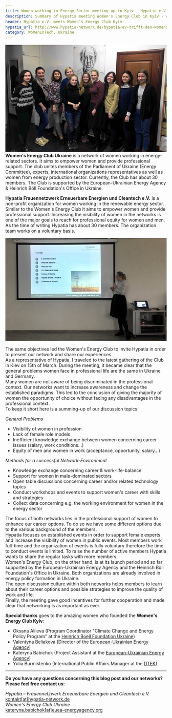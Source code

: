 ```yaml
---
title: Women working in Energy Sector meeting up in Kyiv - Hypatia e.V. meets Women's Energy Club Kyiv
description: Summary of Hypatia meeting Women's Energy Club in Kyiv - Women in Tech
header: Hypatia e.V. meets Women's Energy Club Kyiv
hypatia_url: http://www.hypatia-network.de/hypatia-ev-trifft-den-womens-energy-club-kyiv
category: WomenInTech, Ukraine
---
```


![20170316_group_picture](/img/20170316_group_picture.JPG "Group picture")
**Women's Energy Club Ukraine** is a network of women working in energy-related sectors. It aims to empower women and provide professional support. The club unites members of the Parliament of Ukraine (Energy Committee), experts, international organizations representatives as well as women from energy production sector. Currently, the Club has about 30 members. The Club is supported by the European-Ukrainian Energy Agency & Heinrich Böll Foundation's Office in Ukraine.

**Hypatia Frauennetzwerk Erneuerbare Energien und Cleantech e.V.** is a non-profit organization for women working in the renewable energy sector. Similar to the Women's Energy Club it aims to empower women and provide professional support. Increasing the visibility of women in the networks is one of the major goals to reach for professional equity for women and men. As the time of writing Hypatia has about 30 members. The organization team works on a voluntary basis.

![20170315_hypatia_presentation](/img/20170315_Hypatia_PresentationKyiv.jpg "Me holding the presentation")

The same objectives led the Women's Energy Club to invite Hypatia in order to present our network and share our experiences.  
As a representative of Hypatia, I traveled to the latest gathering of the Club in Kiev on 15th of March. During the meeting, it became clear that the general problems women face in professional life are the same in Ukraine and Germany.  
Many women are not aware of being discriminated in the professional context. Our networks want to increase awareness and change the established paradigms. This led to the conclusion of giving the majority of women the opportunity of choice without facing any disadvantages in the professional context.  
To keep it short here is a summing-up of our discussion topics:

_General Problems_

- Visibility of women in profession
- Lack of female role models
- Inefficient knowledge exchange between women concerning career issues (salary, work conditions...)
- Equity of men and women in work (acceptance, opportunity, salary...)

_Methods for a successful Network-Environment_

- Knowledge exchange concerning career & work-life-balance
- Support for women in male-dominated sectors
- Open table discussions concerning career and/or related technology topics
- Conduct workshops and events to support women's career with skills and strategies
- Collect data concerning e.g. the working environment for women in the energy sector

The focus of both networks lies in the professional support of women to enhance our career options. To do so we have some different options due to the various background of the members.  
Hypatia focuses on established events in order to support female experts and increase the visibility of women in public events. Most members work full-time and the organization of events is fully voluntary therefore the time to conduct events is limited. To raise the number of active members Hypatia wants to share the regular tasks with more members.  
Women's Energy Club, on the other hand, is at its launch period and so far supported by the European-Ukrainian Energy Agency and the Heinrich Böll Foundation's Office in Ukraine. Both organizations are already involved in energy policy formation in Ukraine.  
The open discussion culture within both networks helps members to learn about their career options and possible strategies to improve the quality of work and life.  
Finally, the meeting gave good incentives for further cooperation and made clear that networking is as important as ever.

**Special thanks** goes to the amazing women who founded the **Women's Energy Club Kyiv**:

- Oksana Aliieva (Program Coordinator "Climate Change and Energy Policy Program" at the [Heinrich Boell Foundation Ukraine](http://ua.boell.org/en))
- Valentyna Beliakova (Director of the [European-Ukrainian Energy Agency](http://euea-energyagency.org/en/))
- Kateryna Babichok (Project Assistant at the [European-Ukrainian Energy Agency](http://euea-energyagency.org/en/))
- Yulia Burmistenko (International Public Affairs Manager at the [DTEK](http://www.dtek.com/en/))

---

**Do you have any questions concerning this blog post and our networks? Please feel free contact us:**

_Hypatia – Frauennetzwerk Erneuerbare Energien und Cleantech e.V._  
[kontakt[at]hypatia-network.de](mailto:kontakt@hypatia-network.de)  
_Women's Energy Club Ukraine_  
[kateryna.babichok[at]euea-energyagency.org](mailto:kateryna.babichok@euea-energyagency.org)
